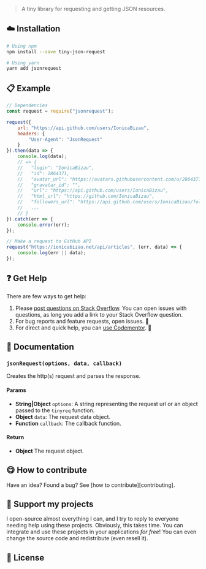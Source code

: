 > A tiny library for requesting and getting JSON resources.

## :cloud: Installation

```sh
# Using npm
npm install --save tiny-json-request

# Using yarn
yarn add jsonrequest
```
## :clipboard: Example

```js
// Dependencies
const request = require("jsonrequest");

request({
    url: "https://api.github.com/users/IonicaBizau",
    headers: {
        "User-Agent": "JsonRequest"
    }
}).then(data => {
    console.log(data);
    // => {
    //   "login": "IonicaBizau",
    //   "id": 2864371,
    //   "avatar_url": "https://avatars.githubusercontent.com/u/2864371?v=3",
    //   "gravatar_id": "",
    //   "url": "https://api.github.com/users/IonicaBizau",
    //   "html_url": "https://github.com/IonicaBizau",
    //   "followers_url": "https://api.github.com/users/IonicaBizau/followers",
    //   ...
    // }
}).catch(err => {
    console.error(err);
});

// Make a request to GitHub API
request("https://ionicabizau.net/api/articles", (err, data) => {
    console.log(err || data);
});
```

## :question: Get Help

There are few ways to get help:
 1. Please [post questions on Stack Overflow](https://stackoverflow.com/questions/ask). You can open issues with questions, as long you add a link to your Stack Overflow question.
 2. For bug reports and feature requests, open issues. :bug:
 3. For direct and quick help, you can [use Codementor](https://www.codementor.io/johnnyb). :rocket:

## :memo: Documentation

### `jsonRequest(options, data, callback)`
Creates the http(s) request and parses the response.

#### Params

- **String|Object** `options`: A string representing the request url or an object passed to the `tinyreq` function.
- **Object** `data`: The request data object.
- **Function** `callback`: The callback function.

#### Return
- **Object** The request object.

## :yum: How to contribute
Have an idea? Found a bug? See [how to contribute][contributing].

## :sparkling_heart: Support my projects
I open-source almost everything I can, and I try to reply to everyone needing help using these projects. Obviously,
this takes time. You can integrate and use these projects in your applications *for free*! You can even change the source code and redistribute (even resell it).

## :scroll: License